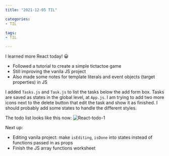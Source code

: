 ```yaml
---
title: "2021-12-05 TIL"

categories: 
- TIL

tags:
- TIL

---
```


I learned more React today! 😀

- Followed a tutorial to create a simple tictactoe game
- Still improving the vanila JS project
- Also made some notes for template literals and event objects (target properties) in JS

I added `Tasks.js` and `Task.js` to list the tasks below the add form box. Tasks are saved as states in the global level, at `App.js`. I am trying to add two more icons next to the delete button that edit the task and show it as finished. I should probably add some states to handle the different styles.

The todo list looks like this now:
![React-todo-1](https://user-images.githubusercontent.com/54295374/144753904-6aa528ca-38d2-46ae-81ec-56055d3852e8.gif)

Next up:

- Editing vanila project: make `isEditing`, `isDone` into states instead of functions passed in as props
- Finish the JS array functions worksheet
